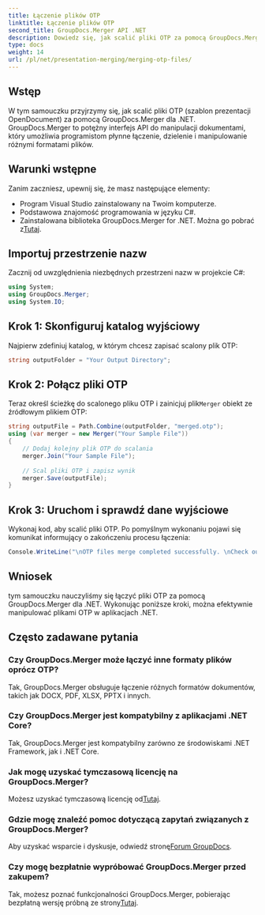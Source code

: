 ```yaml
---
title: Łączenie plików OTP
linktitle: Łączenie plików OTP
second_title: GroupDocs.Merger API .NET
description: Dowiedz się, jak scalić pliki OTP za pomocą GroupDocs.Merger dla .NET. Ten przewodnik krok po kroku przeprowadzi Cię płynnie przez cały proces.
type: docs
weight: 14
url: /pl/net/presentation-merging/merging-otp-files/
---
```

## Wstęp
W tym samouczku przyjrzymy się, jak scalić pliki OTP (szablon prezentacji OpenDocument) za pomocą GroupDocs.Merger dla .NET. GroupDocs.Merger to potężny interfejs API do manipulacji dokumentami, który umożliwia programistom płynne łączenie, dzielenie i manipulowanie różnymi formatami plików.
## Warunki wstępne
Zanim zaczniesz, upewnij się, że masz następujące elementy:
- Program Visual Studio zainstalowany na Twoim komputerze.
- Podstawowa znajomość programowania w języku C#.
-  Zainstalowana biblioteka GroupDocs.Merger for .NET. Można go pobrać z[Tutaj](https://releases.groupdocs.com/merger/net/).

## Importuj przestrzenie nazw
Zacznij od uwzględnienia niezbędnych przestrzeni nazw w projekcie C#:
```csharp
using System; 
using GroupDocs.Merger;
using System.IO;
```
## Krok 1: Skonfiguruj katalog wyjściowy
Najpierw zdefiniuj katalog, w którym chcesz zapisać scalony plik OTP:
```csharp
string outputFolder = "Your Output Directory";
```
## Krok 2: Połącz pliki OTP
 Teraz określ ścieżkę do scalonego pliku OTP i zainicjuj plik`Merger` obiekt ze źródłowym plikiem OTP:
```csharp
string outputFile = Path.Combine(outputFolder, "merged.otp");
using (var merger = new Merger("Your Sample File"))
{
    // Dodaj kolejny plik OTP do scalania
    merger.Join("Your Sample File");
    
    // Scal pliki OTP i zapisz wynik
    merger.Save(outputFile);
}
```
## Krok 3: Uruchom i sprawdź dane wyjściowe
Wykonaj kod, aby scalić pliki OTP. Po pomyślnym wykonaniu pojawi się komunikat informujący o zakończeniu procesu łączenia:
```csharp
Console.WriteLine("\nOTP files merge completed successfully. \nCheck output in {0}", outputFolder);
```

## Wniosek
tym samouczku nauczyliśmy się łączyć pliki OTP za pomocą GroupDocs.Merger dla .NET. Wykonując poniższe kroki, można efektywnie manipulować plikami OTP w aplikacjach .NET.

## Często zadawane pytania
### Czy GroupDocs.Merger może łączyć inne formaty plików oprócz OTP?
Tak, GroupDocs.Merger obsługuje łączenie różnych formatów dokumentów, takich jak DOCX, PDF, XLSX, PPTX i innych.
### Czy GroupDocs.Merger jest kompatybilny z aplikacjami .NET Core?
Tak, GroupDocs.Merger jest kompatybilny zarówno ze środowiskami .NET Framework, jak i .NET Core.
### Jak mogę uzyskać tymczasową licencję na GroupDocs.Merger?
 Możesz uzyskać tymczasową licencję od[Tutaj](https://purchase.groupdocs.com/temporary-license/).
### Gdzie mogę znaleźć pomoc dotyczącą zapytań związanych z GroupDocs.Merger?
 Aby uzyskać wsparcie i dyskusje, odwiedź stronę[Forum GroupDocs](https://forum.groupdocs.com/c/merger/32).
### Czy mogę bezpłatnie wypróbować GroupDocs.Merger przed zakupem?
 Tak, możesz poznać funkcjonalności GroupDocs.Merger, pobierając bezpłatną wersję próbną ze strony[Tutaj](https://releases.groupdocs.com/).